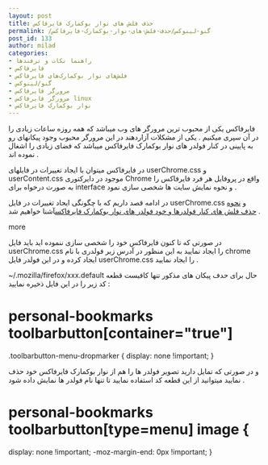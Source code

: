 ```yaml
---
layout: post
title: حذف فلش های نوار بوکمارک فایرفاکس
permalink: /گنو-لینوکس/حذف-فلش-های-نوار-بوکمارک-فایرفاکس
post_id: 133
author: milad
categories: 
- راهنما نکات و ترفندها
- فایرفاکس
- فلش‌های نوار بوکمارک‌های فایرفاکس
- گنو/لینوکس
- مرورگر فایرفاکس
- مرورگر فایرفاکس linux
- نوار بوکمارک فایرفاکس
---
```


فایرفاکس یکی از محبوب ترین مرورگر های وب میباشد که همه روزه ساعات زیادی را در آن سپری میکنیم‌ . یکی از مشکلات آزاردهند در این مرورگر محبوب وجود پیکانهای رو به پایینی در کنار فولدر های نوار بوکمارک فایرفاکس میباشد که فضای زیادی را اشغال نموده اند .

در فایرفاکس میتوان با ایجاد تغییرات در فایلهای userChrome.css و userContent.css موجود در دایرکتوری Chrome واقع در پروفایل هر فرد فایرفاکس را به صورت درخواه برای interface و نحوه نمایش سایت ها شخصی سازی نمود .

در ادامه قصد داریم که با چگونگی ایجاد تغییرات در فایل userChrome.css و 
[نحوه حذف فلش های کنار فولدرها و خود فولدر های نوار بوکمارک فایرفاکس](http://tuxgeek.ir/%D8%AD%D8%B0%D9%81-%D9%81%D9%84%D8%B4-%D9%87%D8%A7%DB%8C-%D9%86%D9%88%D8%A7%D8%B1-%D8%A8%D9%88%DA%A9%D9%85%D8%A7%D8%B1%DA%A9-%D9%81%D8%A7%DB%8C%D8%B1%D9%81%D8%A7%DA%A9%D8%B3)آشنا خواهیم شد .

more

در صورتی که تا کنون فایرفاکس خود را شخصی سازی ننموده اید باید فایل userChrome.css را ایجاد نمایید به این منظور در آدرس زیر فولدری با نام chrome ایجاد کرده و در این فولدر فایل userChrome.css را ایجاد نمایید .


~/.mozilla/firefox/xxx.default
حال برای حدف پیکان های مذکور تنها کافیست قطعه کد زیر را در این فایل ذخیره نمایید :

# personal-bookmarks toolbarbutton[container="true"] 
.toolbarbutton-menu-dropmarker {
display: none !important;
}

و در صورتی که تمایل دارید تصویر فولدر ها را هم از نوار بوکمارک فایرفاکس خود حذف نمایید میتوانید از این قطعه کد استفاده نمایید تا تنها نام فولدر ها نمایش داده شود .


# personal-bookmarks toolbarbutton[type=menu] image {
display: none !important;
-moz-margin-end: 0px !important;
}